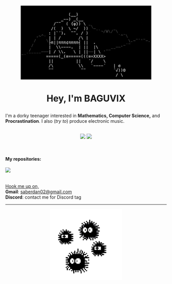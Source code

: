 <p align="center"> 
  <img src="giphy (1).gif" height="230">
</p>

# <p align="center"> Hey, I'm BAGUVIX </p>
 
I'm a dorky teenager interested in **Mathematics, Computer Science,** and **Procrastination**. I also (*try to*) produce electronic music. <br><br>

<p align="center">
  <img src="https://github-readme-stats.vercel.app/api?username=BAGUVIX456&theme=radical&show_icons=true&hide_border=true" height="200">
  <img src="https://github-readme-stats.vercel.app/api/top-langs/?username=BAGUVIX456&theme=radical&show_icons=true&hide_border=true&layout=compact">
</p>

<br>

#### My repositories: <br>
  <a href="https://github.com/BAGUVIX456/Advent_of_Code">
    <img src="https://github-readme-stats.vercel.app/api/pin/?username=BAGUVIX456&repo=Advent_of_Code&show_owner=true&theme=radical&hide_border=true">
  </a>    
<br><br>

<u>Hook me up on,</u> <br>
**Gmail**: saberdan02@gmail.com <br>
**Discord**: contact me for Discord tag

<hr>

<p align="center"> <img src="virus.gif" height="220"> </p>

